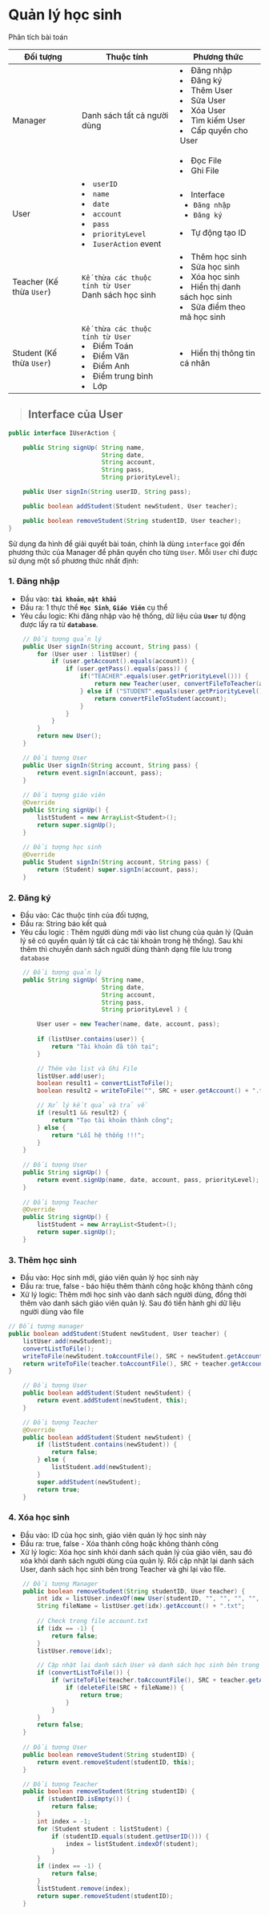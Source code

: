 # Quản lý học sinh


Phân tích bài toán

<table>
    <thead>
        <tr>  
            <th> Đối tượng
            <th> Thuộc tính
            <th> Phương thức
    <tbody>            
        <tr>
            <td> Manager
            <td> Danh sách tất cả người dùng
            <td> 
                <li> Đăng nhập
                <li> Đăng ký 
                <li> Thêm User
                <li> Sửa User
                <li> Xóa User
                <li> Tìm kiếm User
                <li> Cấp quyền cho User
                <br><br>
                <li> Đọc File
                <li> Ghi File
        <tr>
            <td> User 
            <td>
                <li> <code>userID</code><br> 
				<li> <code>name</code><br>
				<li> <code>date</code><br>
				<li> <code>account</code><br>
				<li> <code>pass</code><br>
				<li> <code>priorityLevel</code>
                <li> <code>IuserAction</code> event
            <td> 
                <li>Interface<ul>
                    <li><code>Đăng nhập</code>
                    <li><code>Đăng ký</code></ul>
                <li>Tự động tạo ID
        <tr>
            <td> Teacher (Kế thừa <code>User</code>)
            <td>
                <code>Kế thừa các thuộc tính từ User</code>
                <br>
                Danh sách học sinh
            <td> 
                <li> Thêm học sinh
                <li> Sửa học sinh
                <li> Xóa học sinh
                <li> Hiển thị danh sách học sinh
                <li> Sửa điểm theo mã học sinh
        <tr>
            <td> Student (Kế thừa <code>User</code>)
            <td> 
                <code>Kế thừa các thuộc tính từ User</code><br>
                <li> Điểm Toán
                <li> Điểm Văn
                <li> Điểm Anh
                <li> Điểm trung bình
                <li> Lớp
            <td>
                <li> Hiển thị thông tin cá nhân
</table>

> ## Interface của User

```java
public interface IUserAction {

	public String signUp( String name, 
						  String date, 
						  String account, 
						  String pass,
						  String priorityLevel);

	public User signIn(String userID, String pass);

	public boolean addStudent(Student newStudent, User teacher);

	public boolean removeStudent(String studentID, User teacher);
}
```

Sử dụng đa hình để giải quyết bài toán, chính là dùng `interface` gọi đến phương thức của Manager để phân quyền cho từng `User`. Mỗi `User` chỉ được sử dụng một số phương thức nhất định:
### 1. Đăng nhập
+ Đầu vào: **`tài khoản`**, **`mật khẩu`**
+ Đầu ra: 1 thực thể **`Học Sinh`**, **`Giáo Viên`** cụ thể
+ Yêu cầu logic: Khi đăng nhập vào hệ thống, dữ liệu của **`User`** tự động được lấy ra từ **`database`**.

```java
    // Đối tượng quản lý
    public User signIn(String account, String pass) {
		for (User user : listUser) {
			if (user.getAccount().equals(account)) {
				if (user.getPass().equals(pass)) {
					if("TEACHER".equals(user.getPriorityLevel())) {
						return new Teacher(user, convertFileToTeacher(account));
					} else if ("STUDENT".equals(user.getPriorityLevel())) {
						return convertFileToStudent(account);
					}
				}
			}
		}
		return new User();
	}

    // Đối tượng User
    public User signIn(String account, String pass) {
		return event.signIn(account, pass);
    }
    
    // Đối tượng giáo viên
    @Override
	public String signUp() {
		listStudent = new ArrayList<Student>();
		return super.signUp();
    }
    
    // Đối tượng học sinh
    @Override
	public Student signIn(String account, String pass) {
		return (Student) super.signIn(account, pass);
	}
```

### 2. Đăng ký
- Đầu vào: Các thuộc tính của đối tượng, 
- Đầu ra: String báo kết quả
- Yêu cầu logic : Thêm người dùng mới vào list chung của quản lý (Quản lý sẽ có quyền quản lý tất cả các tài khoản trong hệ thống). Sau khi thêm thì chuyển danh sách người dùng thành dạng file lưu trong `database`

```java
    // Đối tượng quản lý
    public String signUp( String name, 
						  String date, 
						  String account, 
						  String pass,
						  String priorityLevel ) {

		User user = new Teacher(name, date, account, pass);
		
		if (listUser.contains(user)) {
			return "Tài khoản đã tồn tại";
		}

		// Thêm vào list và Ghi File
		listUser.add(user);
		boolean result1 = convertListToFile();
		boolean result2 = writeToFile("", SRC + user.getAccount() + ".txt");

		// Xử lý kết quả và trả về
		if (result1 && result2) {
			return "Tạo tài khoản thành công";
		} else {
			return "Lỗi hệ thống !!!";
		}
    }
    
    // Đối tượng User
    public String signUp() {
		return event.signUp(name, date, account, pass, priorityLevel);
    }
    
    // Đối tượng Teacher
    @Override
	public String signUp() {
		listStudent = new ArrayList<Student>();
		return super.signUp();
	}
```

### 3. Thêm học sinh
- Đầu vào: Học sinh mới, giáo viên quản lý học sinh này 
- Đầu ra: true, false - báo hiệu thêm thành công hoặc không thành công
- Xử lý logic: Thêm mới học sinh vào danh sách người dùng, đồng thời thêm vào danh sách giáo viên quản lý. Sau đó tiến hành ghi dữ liệu người dùng vào file

```java
// Đối tượng manager
public boolean addStudent(Student newStudent, User teacher) {
    listUser.add(newStudent);
    convertListToFile();
    writeToFile(newStudent.toAccountFile(), SRC + newStudent.getAccount() + ".txt");
    return writeToFile(teacher.toAccountFile(), SRC + teacher.getAccount() + ".txt");
}

    // Đối tượng User
    public boolean addStudent(Student newStudent) {
		return event.addStudent(newStudent, this);
    }

    // Đối tượng Teacher
    @Override
	public boolean addStudent(Student newStudent) {
		if (listStudent.contains(newStudent)) {
			return false;
		} else {
			listStudent.add(newStudent);
		}
		super.addStudent(newStudent);
		return true;
	}
```

### 4. Xóa học sinh
- Đầu vào: ID của học sinh, giáo viên quản lý học sinh này
- Đầu ra: true, false - Xóa thành công hoặc không thành công
- Xử lý logic: Xóa học sinh khỏi danh sách quản lý của giáo viên, sau đó xóa khỏi danh sách người dùng của quản lý. Rồi cập nhật lại danh sách User, danh sách học sinh bên trong Teacher và ghi lại vào file.

```java
    // Đối tượng Manager
    public boolean removeStudent(String studentID, User teacher) {
		int idx = listUser.indexOf(new User(studentID, "", "", "", "", ""));
		String fileName = listUser.get(idx).getAccount() + ".txt";
		
		// Check trong file account.txt
		if (idx == -1) {
			return false;
		}
		listUser.remove(idx);

		// Cập nhật lại danh sách User và danh sách học sinh bên trong Teacher
		if (convertListToFile()) {
			if (writeToFile(teacher.toAccountFile(), SRC + teacher.getAccount() + ".txt")) {
				if (deleteFile(SRC + fileName)) {
					return true;
				}
			}
		}
		return false;
    }
    
    // Đối tượng User
    public boolean removeStudent(String studentID) {
		return event.removeStudent(studentID, this);
	}

    // Đối tượng Teacher
    public boolean removeStudent(String studentID) {
		if (studentID.isEmpty()) {
			return false;
		}
		int index = -1;
		for (Student student : listStudent) {
			if (studentID.equals(student.getUserID())) {
				index = listStudent.indexOf(student);
			}
		}
		if (index == -1) {
			return false;
		}
		listStudent.remove(index);
		return super.removeStudent(studentID);
	}
```